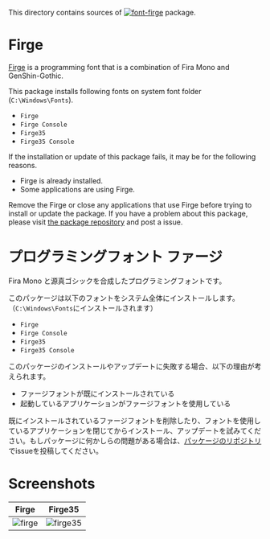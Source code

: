 This directory contains sources of [![font-firge][font-firge_version]][font-firge_package] package.
<!-- First 2 lines are stripped by AU -->
# Firge

[font-firge_version]: https://img.shields.io/chocolatey/v/font-firge.svg?label=font-firge
[font-firge_package]: https://chocolatey.org/packages/font-firge

[Firge](https://github.com/yuru7/Firge) is a programming font that is a combination of Fira Mono and GenShin-Gothic.

This package installs following fonts on system font folder (`C:\Windows\Fonts`).

- `Firge`
- `Firge Console`
- `Firge35`
- `Firge35 Console`

If the installation or update of this package fails, it may be for the following reasons.

- Firge is already installed.
- Some applications are using Firge.

Remove the Firge or close any applications that use Firge before trying to install or update the package. If you have a problem about this package, please visit [the package repository](https://github.com/kai2nenobu/chocolatey-packages/) and post a issue.

# プログラミングフォント ファージ

Fira Mono と源真ゴシックを合成したプログラミングフォントです。

このパッケージは以下のフォントをシステム全体にインストールします。（`C:\Windows\Fonts`にインストールされます）

- `Firge`
- `Firge Console`
- `Firge35`
- `Firge35 Console`

このパッケージのインストールやアップデートに失敗する場合、以下の理由が考えられます。

- ファージフォントが既にインストールされている
- 起動しているアプリケーションがファージフォントを使用している

既にインストールされているファージフォントを削除したり、フォントを使用しているアプリケーションを閉じてからインストール、アップデートを試みてください。もしパッケージに何かしらの問題がある場合は、[パッケージのリポジトリ](https://github.com/kai2nenobu/chocolatey-packages/)でissueを投稿してください。

# Screenshots

| Firge                                                                                                           | Firge35                                                                                                           |
|-----------------------------------------------------------------------------------------------------------------|-------------------------------------------------------------------------------------------------------------------|
| ![firge](https://user-images.githubusercontent.com/13458509/121860146-87c82880-cd33-11eb-8c8a-3838ec926d69.png) | ![firge35](https://user-images.githubusercontent.com/13458509/121860153-8991ec00-cd33-11eb-90be-3fd23b407d0c.png) |
